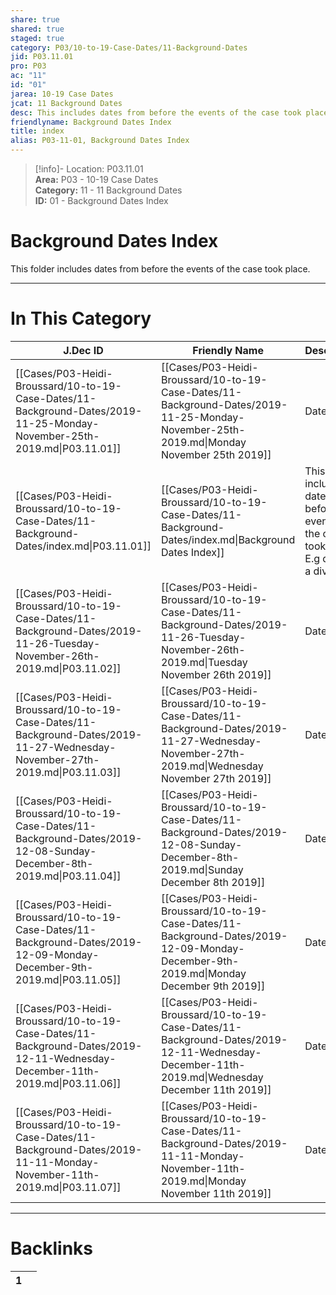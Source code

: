 ```yaml
---  
share: true  
shared: true  
staged: true  
category: P03/10-to-19-Case-Dates/11-Background-Dates  
jid: P03.11.01  
pro: P03  
ac: "11"  
id: "01"  
jarea: 10-19 Case Dates  
jcat: 11 Background Dates  
desc: This includes dates from before the events of the case took place. E.g date of a divorce.  
friendlyname: Background Dates Index  
title: index  
alias: P03-11-01, Background Dates Index  
---  
```

  
>[!info]- Location: P03.11.01  
>**Area:** P03 - 10-19 Case Dates  
>**Category:** 11 - 11 Background Dates  
>**ID:** 01 - Background Dates Index  
  
# Background Dates Index  
  
This folder includes dates from before the events of the case took place.  
   
  
  
---  
# In This Category  
  
| J.Dec ID                                                                                                                    | Friendly Name                                                                                                                                  | Description                                                                               |  
| --------------------------------------------------------------------------------------------------------------------------- | ---------------------------------------------------------------------------------------------------------------------------------------------- | ----------------------------------------------------------------------------------------- |  
| [[Cases/P03-Heidi-Broussard/10-to-19-Case-Dates/11-Background-Dates/2019-11-25-Monday-November-25th-2019.md\|P03.11.01]]    | [[Cases/P03-Heidi-Broussard/10-to-19-Case-Dates/11-Background-Dates/2019-11-25-Monday-November-25th-2019.md\|Monday November 25th 2019]]       | Date                                                                                      |  
| [[Cases/P03-Heidi-Broussard/10-to-19-Case-Dates/11-Background-Dates/index.md\|P03.11.01]]                                   | [[Cases/P03-Heidi-Broussard/10-to-19-Case-Dates/11-Background-Dates/index.md\|Background Dates Index]]                                         | This includes dates from before the events of the case took place. E.g date of a divorce. |  
| [[Cases/P03-Heidi-Broussard/10-to-19-Case-Dates/11-Background-Dates/2019-11-26-Tuesday-November-26th-2019.md\|P03.11.02]]   | [[Cases/P03-Heidi-Broussard/10-to-19-Case-Dates/11-Background-Dates/2019-11-26-Tuesday-November-26th-2019.md\|Tuesday November 26th 2019]]     | Date                                                                                      |  
| [[Cases/P03-Heidi-Broussard/10-to-19-Case-Dates/11-Background-Dates/2019-11-27-Wednesday-November-27th-2019.md\|P03.11.03]] | [[Cases/P03-Heidi-Broussard/10-to-19-Case-Dates/11-Background-Dates/2019-11-27-Wednesday-November-27th-2019.md\|Wednesday November 27th 2019]] | Date                                                                                      |  
| [[Cases/P03-Heidi-Broussard/10-to-19-Case-Dates/11-Background-Dates/2019-12-08-Sunday-December-8th-2019.md\|P03.11.04]]     | [[Cases/P03-Heidi-Broussard/10-to-19-Case-Dates/11-Background-Dates/2019-12-08-Sunday-December-8th-2019.md\|Sunday December 8th 2019]]         | Date                                                                                      |  
| [[Cases/P03-Heidi-Broussard/10-to-19-Case-Dates/11-Background-Dates/2019-12-09-Monday-December-9th-2019.md\|P03.11.05]]     | [[Cases/P03-Heidi-Broussard/10-to-19-Case-Dates/11-Background-Dates/2019-12-09-Monday-December-9th-2019.md\|Monday December 9th 2019]]         | Date                                                                                      |  
| [[Cases/P03-Heidi-Broussard/10-to-19-Case-Dates/11-Background-Dates/2019-12-11-Wednesday-December-11th-2019.md\|P03.11.06]] | [[Cases/P03-Heidi-Broussard/10-to-19-Case-Dates/11-Background-Dates/2019-12-11-Wednesday-December-11th-2019.md\|Wednesday December 11th 2019]] | Date                                                                                      |  
| [[Cases/P03-Heidi-Broussard/10-to-19-Case-Dates/11-Background-Dates/2019-11-11-Monday-November-11th-2019.md\|P03.11.07]]    | [[Cases/P03-Heidi-Broussard/10-to-19-Case-Dates/11-Background-Dates/2019-11-11-Monday-November-11th-2019.md\|Monday November 11th 2019]]       | Date                                                                                      |  
  
  
---  
# Backlinks  
<div><table class="dataview table-view-table"><thead class="table-view-thead"><tr class="table-view-tr-header"><th class="table-view-th"><span></span><span class="dataview small-text">1</span></th><th class="table-view-th"><span></span></th></tr></thead><tbody class="table-view-tbody"></tbody></table></div>